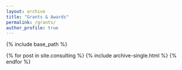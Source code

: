 ```yaml
---
layout: archive
title: "Grants & Awards"
permalink: /grants/
author_profile: true
---
```



{% include base_path %}


{% for post in site.consulting %}
  {% include archive-single.html %}
{% endfor %}
